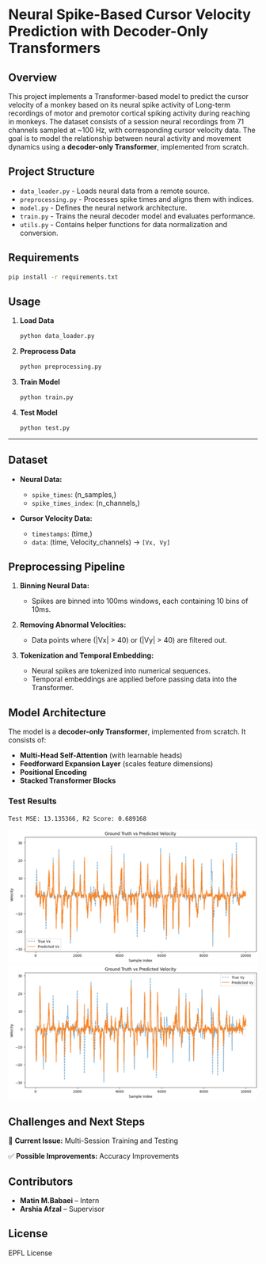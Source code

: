 # Neural Spike-Based Cursor Velocity Prediction with Decoder-Only Transformers

## Overview
This project implements a Transformer-based model to predict the cursor velocity of a monkey based on its neural spike activity of Long-term recordings of motor and premotor cortical spiking activity during reaching in monkeys. The dataset consists of a session neural recordings from 71 channels sampled at ~100 Hz, with corresponding cursor velocity data. The goal is to model the relationship between neural activity and movement dynamics using a **decoder-only Transformer**, implemented from scratch.


## Project Structure

- `data_loader.py` - Loads neural data from a remote source.
- `preprocessing.py` - Processes spike times and aligns them with indices.
- `model.py` - Defines the neural network architecture.
- `train.py` - Trains the neural decoder model and evaluates performance.
- `utils.py` - Contains helper functions for data normalization and conversion.


## Requirements

```sh
pip install -r requirements.txt
```

## Usage

1. **Load Data**
   ```sh
   python data_loader.py
   ```
2. **Preprocess Data**
   ```sh
   python preprocessing.py
   ```
3. **Train Model**
   ```sh
   python train.py
   ```
4. **Test Model**
   ```sh
   python test.py
   ```   

---

## Dataset
- **Neural Data:**
  - `spike_times`: (n_samples,)
  - `spike_times_index`: (n_channels,)
  
- **Cursor Velocity Data:**
  - `timestamps`: (time,)
  - `data`: (time, Velocity_channels) → `[Vx, Vy]`

## Preprocessing Pipeline
1. **Binning Neural Data:**
   - Spikes are binned into 100ms windows, each containing 10 bins of 10ms.
   
2. **Removing Abnormal Velocities:**
   - Data points where \(|Vx| > 40\) or \(|Vy| > 40\) are filtered out.
   
3. **Tokenization and Temporal Embedding:**
   - Neural spikes are tokenized into numerical sequences.
   - Temporal embeddings are applied before passing data into the Transformer.

## Model Architecture
The model is a **decoder-only Transformer**, implemented from scratch. It consists of:
- **Multi-Head Self-Attention** (with learnable heads)
- **Feedforward Expansion Layer** (scales feature dimensions)
- **Positional Encoding**
- **Stacked Transformer Blocks**


### Test Results 
```
Test MSE: 13.135366, R2 Score: 0.689168
```
![Alt text](Result_Vx.png)
![Alt text](Result_Vy.png)




## Challenges and Next Steps
🔴 **Current Issue:** Multi-Session Training and Testing

✅ **Possible Improvements:** Accuracy Improvements


## Contributors
- **Matin M.Babaei** – Intern
- **Arshia Afzal** – Supervisor

## License
EPFL License 


